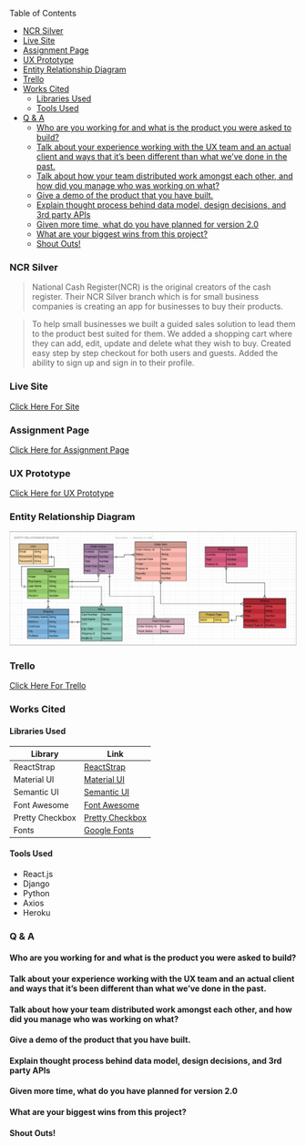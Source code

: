 Table of Contents
<!-- TOC -->

- [NCR Silver](#ncr-silver)
- [Live Site](#live-site)
- [Assignment Page](#assignment-page)
- [UX Prototype](#ux-prototype)
- [Entity Relationship Diagram](#entity-relationship-diagram)
- [Trello](#trello)
- [Works Cited](#works-cited)
    - [Libraries Used](#libraries-used)
    - [Tools Used](#tools-used)
- [Q & A](#q--a)
    - [Who are you working for and what is the product you were asked to build?](#who-are-you-working-for-and-what-is-the-product-you-were-asked-to-build)
    - [Talk about your experience working with the UX team and an actual client and ways that it’s been different than what we’ve done in the past.](#talk-about-your-experience-working-with-the-ux-team-and-an-actual-client-and-ways-that-its-been-different-than-what-weve-done-in-the-past)
    - [Talk about how your team distributed work amongst each other, and how did you manage who was working on what?](#talk-about-how-your-team-distributed-work-amongst-each-other-and-how-did-you-manage-who-was-working-on-what)
    - [Give a demo of the product that you have built.](#give-a-demo-of-the-product-that-you-have-built)
    - [Explain thought process behind data model, design decisions, and 3rd party APIs](#explain-thought-process-behind-data-model-design-decisions-and-3rd-party-apis)
    - [Given more time, what do you have planned for version 2.0](#given-more-time-what-do-you-have-planned-for-version-20)
    - [What are your biggest wins from this project?](#what-are-your-biggest-wins-from-this-project)
    - [Shout Outs!](#shout-outs)

<!-- /TOC -->
### NCR Silver
> National Cash Register(NCR) is the original creators of the cash register. Their NCR Silver branch which is for small business companies is creating an app for businesses to buy their products. 

 

> To help small businesses we built a guided sales solution to lead them to the product best suited for them. We added a shopping cart where they can add, edit, update and delete what they wish to buy. Created easy step by step checkout for both users and guests. Added the ability to sign up and sign in to their profile. 





### Live Site
[Click Here For Site](https://ncr-silver.herokuapp.com)

### Assignment Page
[Click Here for Assignment Page](https://git.generalassemb.ly/atl-wdi/final_project_group_variant)
### UX Prototype
[Click Here for UX Prototype](https://invis.io/NPPIT2TFDYJ)
### Entity Relationship Diagram
![Image of ERD](client/src/images/erd.png)

### Trello
 [Click Here For Trello](https://trello.com/b/UzSUou6c/ncr)

### Works Cited
#### Libraries Used
 | Library | Link |
| --- | --- |
| ReactStrap | [ReactStrap](https://github.com/reactstrap/reactstrap) |
| Material UI | [Material UI](https://material-ui.com/) |
| Semantic UI | [Semantic UI](https://semantic-ui.com/) |
| Font Awesome | [Font Awesome](hhttps://fontawesome.com/) |
| Pretty Checkbox | [Pretty Checkbox](https://lokesh-coder.github.io/pretty-checkbox/) |
| Fonts | [Google Fonts](https://fonts.google.com/) |

#### Tools Used
 * React.js
 * Django
 * Python
 * Axios
 * Heroku
  
### Q & A
#### Who are you working for and what is the product you were asked to build?
#### Talk about your experience working with the UX team and an actual client and ways that it’s been different than what we’ve done in the past.
#### Talk about how your team distributed work amongst each other, and how did you manage who was working on what?
#### Give a demo of the product that you have built.
#### Explain thought process behind data model, design decisions, and 3rd party APIs
#### Given more time, what do you have planned for version 2.0
#### What are your biggest wins from this project?
#### Shout Outs!


